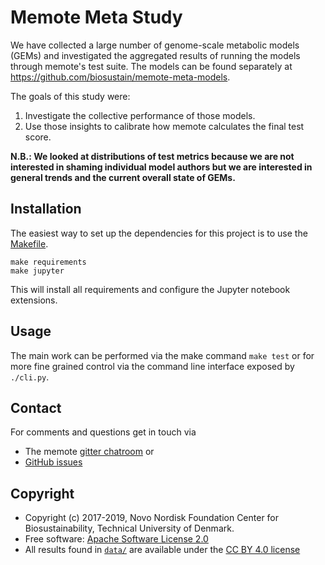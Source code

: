 # Memote Meta Study

We have collected a large number of genome-scale metabolic models (GEMs) and
investigated the aggregated results of running the models through memote's test
suite. The models can be found separately at
https://github.com/biosustain/memote-meta-models.

The goals of this study were:

1. Investigate the collective performance of those models.
2. Use those insights to calibrate how memote calculates the final test score.

**N.B.: We looked at distributions of test metrics because we are not interested
in shaming individual model authors but we are interested in general trends and
the current overall state of GEMs.**

## Installation

The easiest way to set up the dependencies for this project is to use the
[Makefile](Makefile).

```
make requirements
make jupyter
```

This will install all requirements and configure the Jupyter notebook
extensions.

## Usage

The main work can be performed via the make command `make test` or for
more fine grained control via the command line interface exposed by
`./cli.py`.

## Contact

For comments and questions get in touch via

* The memote [gitter chatroom](https://gitter.im/opencobra/memote) or
* [GitHub issues](https://github.com/biosustain/memote-meta-study/issues/new)

## Copyright

* Copyright (c) 2017-2019, Novo Nordisk Foundation Center for Biosustainability,
  Technical University of Denmark.
* Free software: [Apache Software License 2.0](LICENSE)
* All results found in [`data/`](data/) are available under the [CC BY 4.0
  license](https://creativecommons.org/licenses/by/4.0/)

